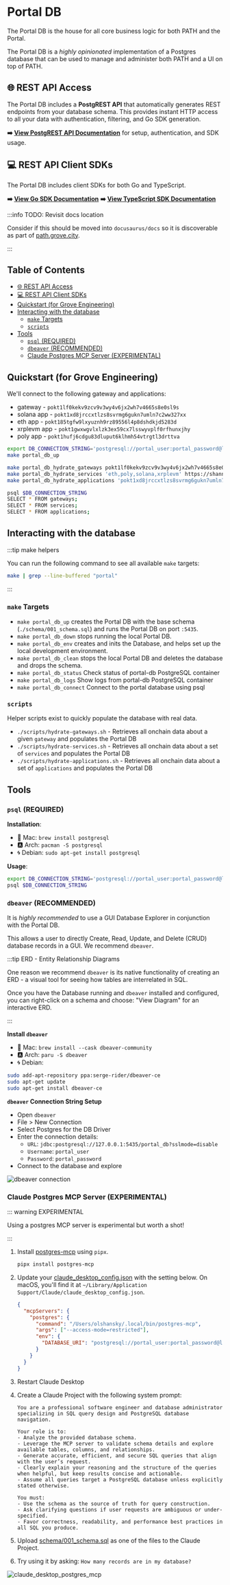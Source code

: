 # Portal DB <!-- omit in toc -->

The Portal DB is the house for all core business logic for both PATH and the Portal.

The Portal DB is a _highly opinionated_ implementation of a Postgres database that can be used to manage and administer both PATH and a UI on top of PATH.

## 🌐 REST API Access

The Portal DB includes a **PostgREST API** that automatically generates REST endpoints from your database schema. This provides instant HTTP access to all your data with authentication, filtering, and Go SDK generation.

**➡️ [View PostgREST API Documentation](api/README.md)** for setup, authentication, and SDK usage.

## 💻 REST API Client SDKs

The Portal DB includes client SDKs for both Go and TypeScript.

**➡️ [View Go SDK Documentation](sdk/go/README.md)**
**➡️ [View TypeScript SDK Documentation](sdk/typescript/README.md)**

:::info TODO: Revisit docs location

Consider if this should be moved into `docusaurus/docs` so it is discoverable as part of [path.grove.city](https://path.grove.city/).

:::

## Table of Contents <!-- omit in toc -->

- [🌐 REST API Access](#-rest-api-access)
- [💻 REST API Client SDKs](#-rest-api-client-sdks)
- [Quickstart (for Grove Engineering)](#quickstart-for-grove-engineering)
- [Interacting with the database](#interacting-with-the-database)
  - [`make` Targets](#make-targets)
  - [`scripts`](#scripts)
- [Tools](#tools)
  - [`psql` (REQUIRED)](#psql-required)
  - [`dbeaver` (RECOMMENDED)](#dbeaver-recommended)
  - [Claude Postgres MCP Server (EXPERIMENTAL)](#claude-postgres-mcp-server-experimental)

## Quickstart (for Grove Engineering)

We'll connect to the following gateway and applications:

- gateway - `pokt1lf0kekv9zcv9v3wy4v6jx2wh7v4665s8e0sl9s`
- solana app - `pokt1xd8jrccxtlzs8svrmg6gukn7umln7c2ww327xx`
- eth app - `pokt185tgfw9lxyuznh9rz89556l4p8dshdkjd5283d`
- xrplevm app - `pokt1gwxwgvlxlzk3ex59cx7lsswyvplf0rfhunxjhy`
- poly app - `pokt1hufj6cdgu83dluput6klhmh54vtrgtl3drttva`

```bash
export DB_CONNECTION_STRING='postgresql://portal_user:portal_password@localhost:5435/portal_db'
make portal_db_up

make portal_db_hydrate_gateways pokt1lf0kekv9zcv9v3wy4v6jx2wh7v4665s8e0sl9s https://shannon-grove-rpc.mainnet.poktroll.com pocket
make portal_db_hydrate_services 'eth,poly,solana,xrplevm' https://shannon-grove-rpc.mainnet.poktroll.com pocket
make portal_db_hydrate_applications 'pokt1xd8jrccxtlzs8svrmg6gukn7umln7c2ww327xx,pokt185tgfw9lxyuznh9rz89556l4p8dshdkjd5283d,pokt1gwxwgvlxlzk3ex59cx7lsswyvplf0rfhunxjhy,pokt1hufj6cdgu83dluput6klhmh54vtrgtl3drttva' https://shannon-grove-rpc.mainnet.poktroll.com pocket

psql $DB_CONNECTION_STRING
SELECT * FROM gateways;
SELECT * FROM services;
SELECT * FROM applications;
```

## Interacting with the database

:::tip make helpers

You can run the following command to see all available `make` targets:

```bash
make | grep --line-buffered "portal"
```

:::

### `make` Targets

- `make portal_db_up` creates the Portal DB with the base schema (`./schema/001_schema.sql`) and runs the Portal DB on port `:5435`.
- `make portal_db_down` stops running the local Portal DB.
- `make portal_db_env` creates and inits the Database, and helps set up the local development environment.
- `make portal_db_clean` stops the local Portal DB and deletes the database and drops the schema.
- `make portal_db_status` Check status of portal-db PostgreSQL container
- `make portal_db_logs` Show logs from portal-db PostgreSQL container
- `make portal_db_connect` Connect to the portal database using psql

### `scripts`

Helper scripts exist to quickly populate the database with real data.

- `./scripts/hydrate-gateways.sh` - Retrieves all onchain data about a given `gateway` and populates the Portal DB
- `./scripts/hydrate-services.sh` - Retrieves all onchain data about a set of `services` and populates the Portal DB
- `./scripts/hydrate-applications.sh` - Retrieves all onchain data about a set of `applications` and populates the Portal DB

## Tools

### `psql` (REQUIRED)

**Installation**:

- 🍎 Mac: `brew install postgresql`
- 🅰️ Arch: `pacman -S postgresql`
- 🌀 Debian: `sudo apt-get install postgresql`

**Usage**:

```bash
export DB_CONNECTION_STRING='postgresql://portal_user:portal_password@localhost:5435/portal_db'
psql $DB_CONNECTION_STRING
```

### `dbeaver` (RECOMMENDED)

It is _highly recommended_ to use a GUI Database Explorer in conjunction with the Portal DB.

This allows a user to directly Create, Read, Update, and Delete (CRUD) database records in a GUI. We recommend `dbeaver`.

:::tip ERD - Entity Relationship Diagrams

One reason we recommend `dbeaver` is its native functionality of creating an ERD - a visual tool for seeing how tables are interrelated in SQL.

Once you have the Database running and `dbeaver` installed and configured, you can right-click on a schema and choose: "View Diagram" for an interactive ERD.

:::

**Install `dbeaver`**

- 🍎 Mac: `brew install --cask dbeaver-community`
- 🅰️ Arch: `paru -S dbeaver`
- 🌀 Debian:

```bash
sudo add-apt-repository ppa:serge-rider/dbeaver-ce
sudo apt-get update
sudo apt-get install dbeaver-ce
```

**`dbeaver` Connection String Setup**

- Open `dbeaver`
- File > New Connection
- Select Postgres for the DB Driver
- Enter the connection details:
  - `URL`: `jdbc:postgresql://127.0.0.1:5435/portal_db?sslmode=disable`
  - `Username`: `portal_user`
  - `Password`: `portal_password`
- Connect to the database and explore

![dbeaver connection](../docusaurus/static/img/portal_db_connection.png)

### Claude Postgres MCP Server (EXPERIMENTAL)

::: warning EXPERIMENTAL

Using a postgres MCP server is experimental but worth a shot!

:::

1. Install [postgres-mcp](https://github.com/crystaldba/postgres-mcp) using `pipx`.

   ```bash
   pipx install postgres-mcp
   ```

2. Update your [claude_desktop_config.json](claude_desktop_config.json) with the setting below. On macOS, you'll find it at `~/Library/Application Support/Claude/claude_desktop_config.json`.

   ```json
   {
     "mcpServers": {
       "postgres": {
         "command": "/Users/olshansky/.local/bin/postgres-mcp",
         "args": ["--access-mode=restricted"],
         "env": {
           "DATABASE_URI": "postgresql://portal_user:portal_password@localhost:5435/portal_db"
         }
       }
     }
   }
   ```

3. Restart Claude Desktop

4. Create a Claude Project with the following system prompt:

   ```text
   You are a professional software engineer and database administrator specializing in SQL query design and PostgreSQL database navigation.

   Your role is to:
   - Analyze the provided database schema.
   - Leverage the MCP server to validate schema details and explore available tables, columns, and relationships.
   - Generate accurate, efficient, and secure SQL queries that align with the user’s request.
   - Clearly explain your reasoning and the structure of the queries when helpful, but keep results concise and actionable.
   - Assume all queries target a PostgreSQL database unless explicitly stated otherwise.

   You must:
   - Use the schema as the source of truth for query construction.
   - Ask clarifying questions if user requests are ambiguous or under-specified.
   - Favor correctness, readability, and performance best practices in all SQL you produce.
   ```

5. Upload [schema/001_schema.sql](schema/001_schema.sql) as one of the files to the Claude Project.

6. Try using it by asking: `How many records are in my database?`

![claude_desktop_postgres_mcp](../docusaurus/static/img/claude_desktop_postgres_mcp.png)
